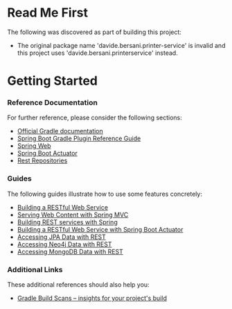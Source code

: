 # Read Me First
The following was discovered as part of building this project:

* The original package name 'davide.bersani.printer-service' is invalid and this project uses 'davide.bersani.printerservice' instead.

# Getting Started

### Reference Documentation
For further reference, please consider the following sections:

* [Official Gradle documentation](https://docs.gradle.org)
* [Spring Boot Gradle Plugin Reference Guide](https://docs.spring.io/spring-boot/docs/2.2.5.RELEASE/gradle-plugin/reference/html/)
* [Spring Web](https://docs.spring.io/spring-boot/docs/2.2.5.RELEASE/reference/htmlsingle/#boot-features-developing-web-applications)
* [Spring Boot Actuator](https://docs.spring.io/spring-boot/docs/2.2.5.RELEASE/reference/htmlsingle/#production-ready)
* [Rest Repositories](https://docs.spring.io/spring-boot/docs/2.2.5.RELEASE/reference/htmlsingle/#howto-use-exposing-spring-data-repositories-rest-endpoint)

### Guides
The following guides illustrate how to use some features concretely:

* [Building a RESTful Web Service](https://spring.io/guides/gs/rest-service/)
* [Serving Web Content with Spring MVC](https://spring.io/guides/gs/serving-web-content/)
* [Building REST services with Spring](https://spring.io/guides/tutorials/bookmarks/)
* [Building a RESTful Web Service with Spring Boot Actuator](https://spring.io/guides/gs/actuator-service/)
* [Accessing JPA Data with REST](https://spring.io/guides/gs/accessing-data-rest/)
* [Accessing Neo4j Data with REST](https://spring.io/guides/gs/accessing-neo4j-data-rest/)
* [Accessing MongoDB Data with REST](https://spring.io/guides/gs/accessing-mongodb-data-rest/)

### Additional Links
These additional references should also help you:

* [Gradle Build Scans – insights for your project's build](https://scans.gradle.com#gradle)

